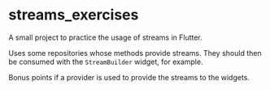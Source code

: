 # streams_exercises

A small project to practice the usage of streams in Flutter.

Uses some repositories whose methods provide streams.
They should then be consumed with the `StreamBuilder` widget, for example.

Bonus points if a provider is used to provide the streams to the widgets.
